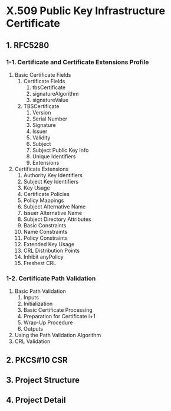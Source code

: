 # X.509 Public Key Infrastructure Certificate

## 1. RFC5280
### 1-1. Certificate and Certificate Extensions Profile
1. Basic Certificate Fields
   1. Certificate Fields
      1. tbsCertificate
      2. signatureAlgorithm
      3. signatureValue
   2. TBSCertificate
      1. Version
      2. Serial Number
      3. Signature
      4. Issuer
      5. Validity
      6. Subject
      7. Subject Public Key Info
      8. Unique Identifiers
      9. Extensions
2. Certificate Extensions
   1. Authority Key Identifiers
   2. Subject Key Identifiers
   3. Key Usage
   4. Certificate Policies
   5. Policy Mappings
   6. Subject Alternative Name
   7. Issuer Alternative Name
   8. Subject Directory Attributes
   9. Basic Constraints
   10. Name Constraints
   11. Policy Constraints
   12. Extended Key Usage
   13. CRL Distribution Points
   14. Inhibit anyPolicy
   15. Freshest CRL

### 1-2. Certificate Path Validation
1. Basic Path Validation
   1. Inputs
   2. Initialization
   3. Basic Certificate Processing
   4. Preparation for Certificate i+1
   5. Wrap-Up Procedure
   6. Outputs
2. Using the Path Validation Algorithm
3. CRL Validation

## 2. PKCS#10 CSR

## 3. Project Structure

## 4. Project Detail



